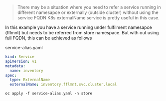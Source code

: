> There may be a situation where you need to refer a service running in different namesapce or externally (outside cluster) without using the service FQDN
> K8s externalName service is pretty useful in this case.

In this example you have a service running under fulfilment namesapce (fflmnt) but needs to be referred from store namespace.
But with out using full FQDN,  this can be achieved as follows

service-alias.yaml

```yaml
kind: Service
apiVersion: v1
metadata:
  name: inventory
spec:
  type: ExternalName
  externalName: inventory.fflmnt.svc.cluster.local
```
```
oc apply -f service-alias.yaml -n store
```
